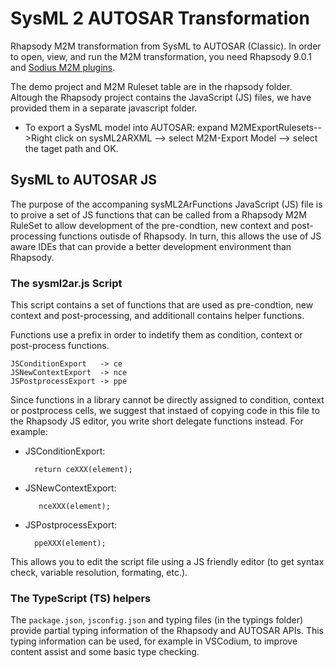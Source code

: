 # SysML 2 AUTOSAR Transformation

Rhapsody M2M transformation from SysML to AUTOSAR (Classic). In order to open, view, and run the M2M transformation, you need Rhapsody 9.0.1 and [Sodius M2M plugins](https://www.sodiuswillert.com/en/products/model-to-model-transformation-for-rhapsody). 

The demo project and M2M Ruleset table are in the rhapsody folder. Altough the Rhapsody project contains the JavaScript (JS) files, we have provided them in a separate javascript folder.

- To export a SysML model into AUTOSAR: expand M2MExportRulesets-->Right click on sysML2ARXML --> select M2M-Export Model --> select the taget path and OK.

## SysML to AUTOSAR JS

The purpose of the accompaning sysML2ArFunctions JavaScript (JS) file is to proive a set of JS functions that can be called from a Rhapsody M2M RuleSet to allow development of the pre-condtion, new context and post-processing functions outisde of Rhapsody. In turn, this allows the use of JS aware IDEs that can provide a better development environment than Rhapsody. 

### The sysml2ar.js Script

This script contains a set of functions that are used as pre-condtion, new context and post-processing, and additionall contains helper functions.

Functions use a prefix in order to indetify them as condition, context or
post-process functions.

    JSConditionExport   -> ce
    JSNewContextExport  -> nce
    JSPostprocessExport -> ppe

Since functions in a library cannot be directly assigned to condition, context  or postprocess cells, we suggest that instaed of copying code in this file to 
the Rhapsody JS editor, you write short delegate functions instead. For example:

- JSConditionExport:
  
        return ceXXX(element);

- JSNewContextExport:
	
		 nceXXX(element);

- JSPostprocessExport:
   
        ppeXXX(element);
        
This allows you to edit the script file using a JS friendly editor (to get syntax check, variable resolution, formating, etc.).

### The TypeScript (TS) helpers

The `package.json`, `jsconfig.json` and typing files (in the typings folder) provide partial typing information of the Rhapsody and AUTOSAR APIs. This typing information can be used, for example in VSCodium, to improve content assist and some basic type checking.
